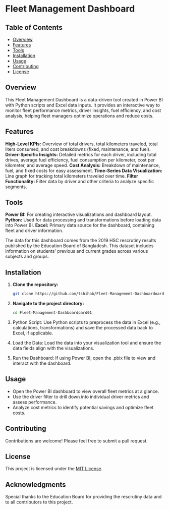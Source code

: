 # Fleet Management Dashboard

## Table of Contents

- [Overview](#overview)
- [Features](#features)
- [Tools](#tools)
- [Installation](#installation)
- [Usage](#usage)
- [Contributing](#contributing)
- [License](#license)

## Overview

This Fleet Management Dashboard is a data-driven tool created in Power BI with Python scripts and Excel data inputs. It provides an interactive way to monitor fleet performance metrics, driver insights, fuel efficiency, and cost analysis, helping fleet managers optimize operations and reduce costs.

## Features

**High-Level KPIs:** Overview of total drivers, total kilometers traveled, total liters consumed, and cost breakdowns (fixed, maintenance, and fuel).
**Driver-Specific Insights:** Detailed metrics for each driver, including total drives, average fuel efficiency, fuel consumption per kilometer, cost per kilometer, and average speed.
**Cost Analysis:** Breakdown of maintenance, fuel, and fixed costs for easy assessment.
**Time-Series Data Visualization:** Line graph for tracking total kilometers traveled over time.
**Filter Functionality:** Filter data by driver and other criteria to analyze specific segments.

## Tools

**Power BI:** For creating interactive visualizations and dashboard layout.
**Python:** Used for data processing and transformations before loading data into Power BI.
**Excel:** Primary data source for the dashboard, containing fleet and driver information.

The data for this dashboard comes from the 2019 HSC rescrutiny results published by the Education Board of Bangladesh. This dataset includes information on students' previous and current grades across various subjects and groups.

## Installation

1. **Clone the repository:**

    ```bash
    git clone https://github.com/tshihab/Fleet-Management-Dashboardoard01.git
    ```

2. **Navigate to the project directory:**

    ```bash
    cd Fleet-Management-Dashboardoard01
    ```
    
3. Python Script: Use Python scripts to preprocess the data in Excel (e.g., calculations, transformations) and save the processed data back to Excel, if applicable.
4. Load the Data: Load the data into your visualization tool and ensure the data fields align with the visualizations.
5. Run the Dashboard: If using Power BI, open the .pbix file to view and interact with the dashboard.

## Usage

  - Open the Power BI dashboard to view overall fleet metrics at a glance.
  - Use the driver filter to drill down into individual driver metrics and assess performance.
  - Analyze cost metrics to identify potential savings and optimize fleet costs.

## Contributing

Contributions are welcome! Please feel free to submit a pull request.

## License

This project is licensed under the [MIT License](LICENSE).

## Acknowledgments

Special thanks to the Education Board for providing the rescrutiny data and to all contributors to this project.
